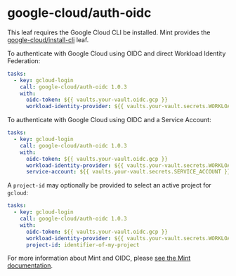 # google-cloud/auth-oidc

This leaf requires the Google Cloud CLI be installed. Mint provides the
[google-cloud/install-cli](https://cloud.rwx.com/leaves/google-cloud/install-cli) leaf.

To authenticate with Google Cloud using OIDC and direct Workload Identity Federation:

```yaml
tasks:
  - key: gcloud-login
    call: google-cloud/auth-oidc 1.0.3
    with:
      oidc-token: ${{ vaults.your-vault.oidc.gcp }}
      workload-identity-provider: ${{ vaults.your-vault.secrets.WORKLOAD_IDENTITY_PROVIDER }}
```

To authenticate with Google Cloud using OIDC and a Service Account:

```yaml
tasks:
  - key: gcloud-login
    call: google-cloud/auth-oidc 1.0.3
    with:
      oidc-token: ${{ vaults.your-vault.oidc.gcp }}
      workload-identity-provider: ${{ vaults.your-vault.secrets.WORKLOAD_IDENTITY_PROVIDER }}
      service-account: ${{ vaults.your-vault.secrets.SERVICE_ACCOUNT }}
```

A `project-id` may optionally be provided to select an active project for `gcloud`:

```yaml
tasks:
  - key: gcloud-login
    call: google-cloud/auth-oidc 1.0.3
    with:
      oidc-token: ${{ vaults.your-vault.oidc.gcp }}
      workload-identity-provider: ${{ vaults.your-vault.secrets.WORKLOAD_IDENTITY_PROVIDER }}
      project-id: identifier-of-my-project
```

For more information about Mint and OIDC, please [see the Mint documentation](https://www.rwx.com/docs/mint/oidc).

